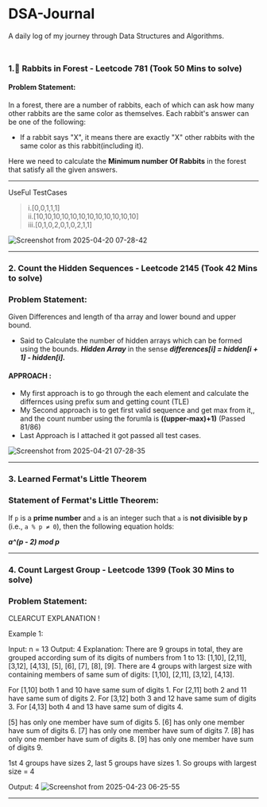 # DSA-Journal
A daily log of my journey through Data Structures and Algorithms.

<p align="center">
  <img src="https://media0.giphy.com/media/TIj8cbzWYKnE9ul3ab/giphy.gif?cid=6c09b952m2v01jnc6p5njarynl6ix8mmwqikiyhpntpqxrnn&ep=v1_internal_gif_by_id&rid=giphy.gif&ct=s" 
       width="100%" height=10px" />
</p>

### 1.🐰 Rabbits in Forest - Leetcode 781 (Took 50 Mins to solve)

#### Problem Statement:
In a forest, there are a number of rabbits, each of which can ask how many other rabbits are the same color as themselves. Each rabbit's answer can be one of the following:
- If a rabbit says "X", it means there are exactly "X" other rabbits with the same color as this rabbit(including it).

Here we need to calculate the **Minimum number Of Rabbits** in the forest that satisfy all the given answers.

---

UseFul TestCases
> i.[0,0,1,1,1] <br>
> ii.[10,10,10,10,10,10,10,10,10,10,10,10] <br>
> iii.[0,1,0,2,0,1,0,2,1,1]

![Screenshot from 2025-04-20 07-28-42](https://github.com/user-attachments/assets/971c8713-9a81-432b-977c-5ac775a53c0a)

<hr>

### 2. Count the Hidden Sequences - Leetcode 2145 (Took 42 Mins to solve)

### Problem Statement:

Given Differences and length of tha array and lower bound and upper bound.
- Said to Calculate the number of hidden arrays which can be formed using the bounds. ***Hidden Array*** in the sense ***differences[i] = hidden[i + 1] - hidden[i].***
  
#### APPROACH :
- My first approach is to go through the each element and calculate the differnces using prefix sum and getting count (TLE)
- My Second approach is to get first valid sequence and get max from it,, and the count number using the forumla is **((upper-max)+1)** (Passed 81/86)
- Last Approach is I attached it got passed all test cases.

![Screenshot from 2025-04-21 07-28-35](https://github.com/user-attachments/assets/57b40e55-6f7a-4ea9-b01d-e246c118548f)

<hr>

### 3. Learned Fermat's Little Theorem

### Statement of Fermat's Little Theorem:

If `p` is a **prime number** and `a` is an integer such that `a` is **not divisible by p** (i.e., `a % p ≠ 0`), then the following equation holds:

***a^(p - 2) mod p***

<hr>

### 4. Count Largest Group - Leetcode 1399 (Took 30 Mins to solve)

### Problem Statement:

CLEARCUT EXPLANATION !

Example 1:

Input: n = 13
Output: 4
Explanation: There are 9 groups in total, they are grouped according sum of its digits of numbers from 1 to 13:
[1,10], [2,11], [3,12], [4,13], [5], [6], [7], [8], [9].
There are 4 groups with largest size with containing members of same sum of digits: [1,10], [2,11], [3,12], [4,13].

For [1,10] both 1 and 10 have same sum of digits 1.
For [2,11] both 2 and 11 have same sum of digits 2.
For [3,12] both 3 and 12 have same sum of digits 3.
For [4,13] both 4 and 13 have same sum of digits 4.

[5] has only one member have sum of digits 5.
[6] has only one member have sum of digits 6.
[7] has only one member have sum of digits 7.
[8] has only one member have sum of digits 8.
[9] has only one member have sum of digits 9.

1st 4 groups have sizes 2, last 5 groups have sizes 1. So groups with largest size = 4

Output: 4
![Screenshot from 2025-04-23 06-25-55](https://github.com/user-attachments/assets/42543ea7-5d35-4bfd-b2ea-3deb8a4e7c03)
<hr>
